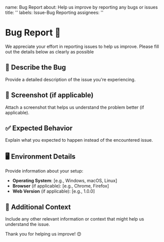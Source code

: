 name: Bug Report
about: Help us improve by reporting any bugs or issues
title: ''
labels: Issue-Bug Reporting
assignees: ''

# Bug Report 🐞

We appreciate your effort in reporting issues to help us improve. Please fill out the details below as clearly as possible

## 🐛 Describe the Bug
Provide a detailed description of the issue you're experiencing.


## 📸 Screenshot (if applicable)
Attach a screenshot that helps us understand the problem better (if applicable).


## ✅ Expected Behavior
Explain what you expected to happen instead of the encountered issue.


## 🖥️ Environment Details
Provide information about your setup:

- **Operating System**: [e.g., Windows, macOS, Linux]
- **Browser** (if applicable): [e.g., Chrome, Firefox]
- **Web Version** (if applicable): [e.g., 1.0.0]


## 📝 Additional Context
Include any other relevant information or context that might help us understand the issue.


Thank you for helping us improve! 😊